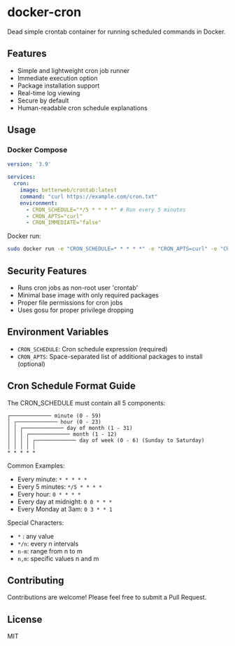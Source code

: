 # docker-cron
Dead simple crontab container for running scheduled commands in Docker.

## Features
- Simple and lightweight cron job runner
- Immediate execution option
- Package installation support
- Real-time log viewing
- Secure by default
- Human-readable cron schedule explanations

## Usage

### Docker Compose
```yaml
version: '3.9'

services:
  cron:
    image: betterweb/crontab:latest
    command: "curl https://example.com/cron.txt"
    environment:
      - CRON_SCHEDULE="*/5 * * * *" # Run every 5 minutes
      - CRON_APTS="curl"
      - CRON_IMMEDIATE="false"
```  

Docker run:  
```sh
sudo docker run -e "CRON_SCHEDULE=* * * * *" -e "CRON_APTS=curl" -e "CRON_IMMEDIATE=false" betterweb/crontab:latest "curl https://example.com/cron.txt"
```

## Security Features

- Runs cron jobs as non-root user 'crontab'
- Minimal base image with only required packages
- Proper file permissions for cron jobs
- Uses gosu for proper privilege dropping

## Environment Variables

- `CRON_SCHEDULE`: Cron schedule expression (required)
- `CRON_APTS`: Space-separated list of additional packages to install (optional)

## Cron Schedule Format Guide

The CRON_SCHEDULE must contain all 5 components:

    ┌───────────── minute (0 - 59)
    │ ┌───────────── hour (0 - 23)
    │ │ ┌───────────── day of month (1 - 31)
    │ │ │ ┌───────────── month (1 - 12)
    │ │ │ │ ┌───────────── day of week (0 - 6) (Sunday to Saturday)
    │ │ │ │ │
    * * * * *

Common Examples:
- Every minute: `* * * * *`
- Every 5 minutes: `*/5 * * * *`
- Every hour: `0 * * * *`
- Every day at midnight: `0 0 * * *`
- Every Monday at 3am: `0 3 * * 1`

Special Characters:
- `*` : any value
- `*/n`: every n intervals
- `n-m`: range from n to m
- `n,m`: specific values n and m

## Contributing
Contributions are welcome! Please feel free to submit a Pull Request.

## License
MIT 
